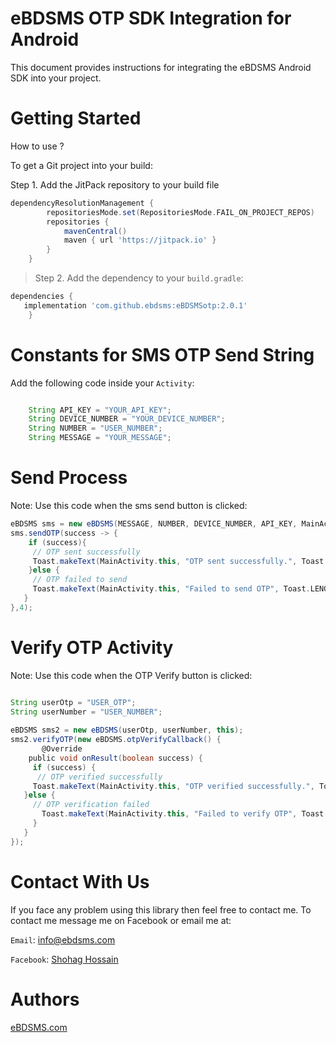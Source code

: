 # eBDSMS OTP SDK Integration for Android
This document provides instructions for integrating the eBDSMS Android SDK into your project. 

# Getting Started
> 
How to use ?

To get a Git project into your build:

Step 1. Add the JitPack repository to your build file 

``` build.gradle
dependencyResolutionManagement {
		repositoriesMode.set(RepositoriesMode.FAIL_ON_PROJECT_REPOS)
		repositories {
			mavenCentral()
			maven { url 'https://jitpack.io' }
		}
	}
 ```
> Step 2. Add the dependency to your `build.gradle`:
``` gradle
dependencies {
   implementation 'com.github.ebdsms:eBDSMSotp:2.0.1'
	}
```

# Constants for SMS OTP Send String
Add the following code inside your `Activity`:
``` gradle

    String API_KEY = "YOUR_API_KEY";
    String DEVICE_NUMBER = "YOUR_DEVICE_NUMBER";
    String NUMBER = "USER_NUMBER";
    String MESSAGE = "YOUR_MESSAGE";

```

# Send Process
Note: Use this code when the sms send button is clicked:
``` gradle
eBDSMS sms = new eBDSMS(MESSAGE, NUMBER, DEVICE_NUMBER, API_KEY, MainActivity.this);
sms.sendOTP(success -> {
    if (success){
     // OTP sent successfully
     Toast.makeText(MainActivity.this, "OTP sent successfully.", Toast.LENGTH_SHORT).show();
    }else {
     // OTP failed to send
     Toast.makeText(MainActivity.this, "Failed to send OTP", Toast.LENGTH_SHORT).show();
   }
},4);

```
# Verify OTP Activity
Note: Use this code when the OTP Verify button is clicked:
``` gradle

String userOtp = "USER_OTP";
String userNumber = "USER_NUMBER";
        
eBDSMS sms2 = new eBDSMS(userOtp, userNumber, this);
sms2.verifyOTP(new eBDSMS.otpVerifyCallback() {
       @Override
    public void onResult(boolean success) {
     if (success) {
      // OTP verified successfully
     Toast.makeText(MainActivity.this, "OTP verified successfully.", Toast.LENGTH_SHORT).show();
   }else {
     // OTP verification failed
       Toast.makeText(MainActivity.this, "Failed to verify OTP", Toast.LENGTH_SHORT).show();
     }
   }
});
```

# Contact With Us
If you face any problem using this library then feel free to contact me.
To contact me message me on Facebook or email me at:

`Email`: info@ebdsms.com

`Facebook`: <a href="https://www.facebook.com/M220719" rel="nofollow">Shohag Hossain</a> 

# Authors
<a href="https://www.ebdsms.com" rel="nofollow">eBDSMS.com</a>
